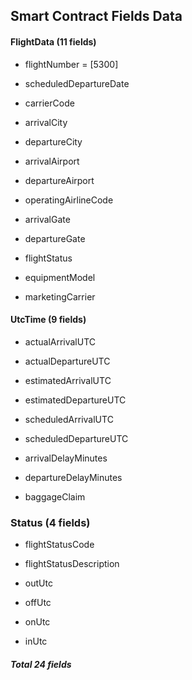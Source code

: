 ## Smart Contract Fields Data

#### FlightData (11 fields)

- flightNumber = [5300]

- scheduledDepartureDate

- carrierCode

- arrivalCity

- departureCity

- arrivalAirport

- departureAirport

- operatingAirlineCode

- arrivalGate

- departureGate

- flightStatus

- equipmentModel

- marketingCarrier

#### UtcTime (9 fields)

- actualArrivalUTC

- actualDepartureUTC

- estimatedArrivalUTC

- estimatedDepartureUTC

- scheduledArrivalUTC

- scheduledDepartureUTC

- arrivalDelayMinutes

- departureDelayMinutes

- baggageClaim

### Status (4 fields)

- flightStatusCode

- flightStatusDescription

- outUtc

- offUtc

- onUtc

- inUtc


##### Total 24 fields


  
